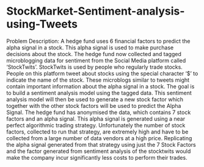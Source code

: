 # StockMarket-Sentiment-analysis-using-Tweets
Problem Description:
A hedge fund uses 6 financial factors to predict the alpha signal in a stock. This alpha signal is used to make purchase decisions about the stock. The hedge fund now collected and tagged microblogging data for sentiment from the Social Media platform called ‘StockTwits’.
StockTwits is used by people who regularly trade stocks. People on this platform tweet about stocks using the special character ‘$’ to indicate the name of the stock. These microblogs similar to tweets might contain important information about the alpha signal in a stock.
The goal is to build a sentiment analysis model using the tagged data. This sentiment analysis model will then be used to generate a new stock factor which together with the other stock factors will be used to predict the Alpha Signal.
The hedge fund has anonymised the data, which contains 7 stock factors and an alpha  signal. This alpha signal is generated using a near perfect algorithmic trading strategy. Unfortunately the number of stock factors, collected to run that strategy, are extremely high and have to be collected from a large number of data vendors at a high price.
Replicating the alpha signal generated from that strategy using just the 7 Stock Factors and the factor generated from sentiment analysis of the stocktwits would make the company incur significantly less costs to perform their trades.
